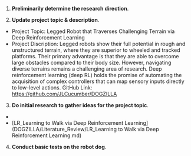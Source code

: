 1. **Preliminarily determine the research direction**.

2. **Update project topic & description**.
  - Project Topic: Legged Robot that Traverses Challenging Terrain via Deep Reinforcement Learning
  - Project Discription: 
      Legged robots show their full potential in rough and unstructured terrain, where they are superior to wheeled and tracked platforms. Their primary advantage is that they are able to overcome large obstacles compared to their body size. However, navigating diverse terrains remains a challenging area of research. Deep reinforcement learning (deep RL) holds the promise of automating the acquisition of complex controllers that can map sensory inputs directly to low-level actions. GitHub Link: https://github.com/JLCucumber/DOGZILLA

3. **Do initial research to gather ideas for the project topic**.
  - [Navigation planning for legged robots in challenging terrain]:DOGZILLA/Literature_Review/Navigationplanningforleggedrobotsinchallengingterrain.md/
  - [LR_Learning to Walk via Deep Reinforcement Learning](DOGZILLA/Literature_Review/LR_Learning to Walk via Deep Reinforcement Learning.md) 

4. **Conduct basic tests on the robot dog**.

